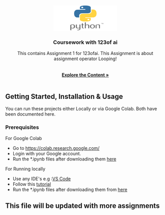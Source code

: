 <a name="readme-top"></a>
<br />
<div align="center">
  <a href="https://github.com/swarnadeep13/123ofai/">
    <img src="https://github.com/swarnadeep13/123ofai/blob/main/Python-Symbol.png" alt="Logo" width="200" height="80">
  </a>

<h3 align="center">Coursework with 123of ai</h3>

  <p align="center">
   This contains Assignment 1 for 123ofai. This Assignment is about assignment operator Looping!
    <br />
     <br />
    <br />
    <a href="https://github.com/swarnadeep13/123ofai/tree/main/Python"><strong>Explore the Content »</strong></a>
    <br />
    <br />
  
  </p>
</div>


<!-- GETTING STARTED -->
## Getting Started, Installation & Usage

You can run these projects either Locally or via Google Colab. Both have been documented here.

### Prerequisites

For Google Colab
- Go to https://colab.research.google.com/
- Login with your Google account.
- Run the *.ipynb files after downloading them [here](https://github.com/swarnadeep13/123ofai/blob/main/Python/Assignment%201/Notebook_1_Variables_to_If_statements.ipynb)

For Running locally
- Use any IDE's e.g :[VS Code](https://code.visualstudio.com/)
- Follow this [tutorial](https://code.visualstudio.com/docs/languages/python)
- Run the *.ipynb files after downloading them from [here](https://github.com/swarnadeep13/123ofai/blob/main/Python/Assignment%201/Notebook_1_Variables_to_If_statements.ipynb)



## This file will be updated with more assignments
